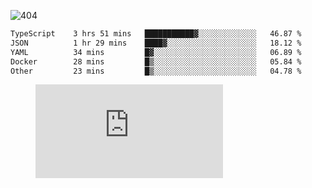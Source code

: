 ![404](https://user-images.githubusercontent.com/378023/89412096-6f759d80-d761-11ea-8c57-84b30ef3f2b1.png)

<!--START_SECTION:waka-->

```txt
TypeScript    3 hrs 51 mins   ███████████▓░░░░░░░░░░░░░   46.87 %
JSON          1 hr 29 mins    ████▓░░░░░░░░░░░░░░░░░░░░   18.12 %
YAML          34 mins         █▓░░░░░░░░░░░░░░░░░░░░░░░   06.89 %
Docker        28 mins         █▒░░░░░░░░░░░░░░░░░░░░░░░   05.84 %
Other         23 mins         █▒░░░░░░░░░░░░░░░░░░░░░░░   04.78 %
```

<!--END_SECTION:waka-->
<figure><embed src="https://wakatime.com/share/@018b853e-267a-435d-a858-33e2b098b9d7/f3c3aa68-553a-4373-a9f9-2d456f62f780.svg"></embed></figure>
